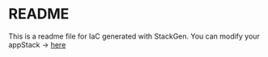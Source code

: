 # README
This is a readme file for IaC generated with StackGen.
You can modify your appStack -> [here](http://main.dev.stackgen.com/appstacks/1b411946-0964-4205-bf32-d6bb6d3526e7)

